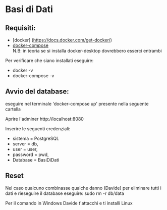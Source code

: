 # Basi di Dati
## Requisiti:
 - [docker] (https://docs.docker.com/get-docker/)
 - [docker-compose](https://docs.docker.com/compose/install/)
<br> N.B: in teoria se si installa docker-desktop dovrebbero esserci entrambi

Per verificare che siano installati eseguire:
 - docker -v
 - docker-compose -v


## Avvio del database:
eseguire nel terminale 'docker-compose up' presente nella seguente cartella

Aprire l'adminer http://localhost:8080

Inserire le seguenti credenziali:
 - sistema = PostgreSQL
 - server = db, 
 - user = user, 
 - password = pwd, 
 - Database = BasiDiDati

## Reset
Nel caso qualcuno combinasse qualche danno (Davide) 
per eliminare tutti i dati e rieseguire il database eseguire:
sudo rm -r db/data

Per il comando in Windows Davide t'attacchi e ti installi Linux
